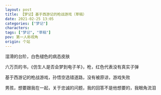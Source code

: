 ```yaml
---
layout: post
title: 【梦记】基于西游记的枪战游戏（草稿）
date: 2021-02-25 13:05
categories: ["梦记"]
characters: 
tags: ["梦记", "草稿"]
pov: 第一人称视角
origin: 个站
---
```


湿滑的台阶，白色褪色的病态皮肤

六万页的书，《仿生人是否会梦到电子羊》，枪，红色代表没有真实子弹

基于西游记的枪战游戏，孙悟空选错道路，没有被原谅，游戏失败

男孩，想要跟我在一起，关于忠诚的问题，我的回答不是他想要的，我眼角流泪

